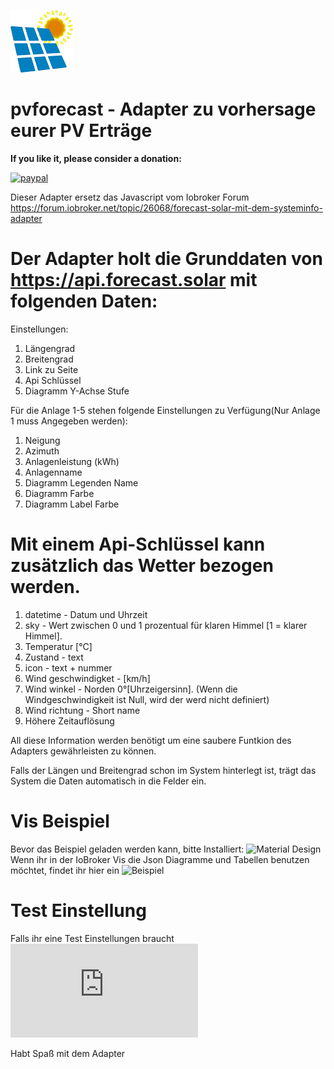 ![Logo](img/pvforecast.png)

# pvforecast - Adapter zu vorhersage eurer PV Erträge

**If you like it, please consider a donation:**

[![paypal](https://www.paypalobjects.com/en_US/i/btn/btn_donateCC_LG.gif)](https://www.paypal.com/cgi-bin/webscr?cmd=_s-xclick&hosted_button_id=UYB92ZVNEFNF6&source=url)


Dieser Adapter ersetz das Javascript vom Iobroker Forum https://forum.iobroker.net/topic/26068/forecast-solar-mit-dem-systeminfo-adapter

# Der Adapter holt die Grunddaten von https://api.forecast.solar mit folgenden Daten:

Einstellungen:
1. Längengrad 
2. Breitengrad
3. Link zu Seite
4. Api Schlüssel
5. Diagramm Y-Achse Stufe

Für die Anlage 1-5 stehen folgende Einstellungen zu Verfügung(Nur Anlage 1 muss Angegeben werden):

1. Neigung
2. Azimuth
3. Anlagenleistung (kWh)
4. Anlagenname
5. Diagramm Legenden Name
9. Diagramm Farbe
10. Diagramm Label Farbe 

# Mit einem Api-Schlüssel kann zusätzlich das Wetter bezogen werden.

1. datetime - Datum und Uhrzeit
2. sky - Wert zwischen 0 und 1 prozentual für klaren Himmel [1 =  klarer Himmel].
3. Temperatur [°C]
4. Zustand - text 
5. icon - text + nummer
6. Wind geschwindigket -  [km/h]
7. Wind winkel - Norden 0°[Uhrzeigersinn]. (Wenn die Windgeschwindigkeit ist Null, wird der werd nicht definiert)
8. Wind richtung - Short name 
9. Höhere Zeitauflösung


All diese Information werden benötigt um eine saubere Funtkion des Adapters gewährleisten zu können.

Falls der Längen und Breitengrad schon im System hinterlegt ist, trägt das System die Daten automatisch in die Felder ein.


# Vis Beispiel

Bevor das Beispiel geladen werden kann, bitte Installiert: ![Material Design](https://github.com/Scrounger/ioBroker.vis-materialdesign!)
Wenn ihr in der IoBroker Vis die Json Diagramme und Tabellen benutzen möchtet, findet ihr hier ein ![Beispiel](https://github.com/Patrick-Walther/ioBroker.pvforecast/blob/main/docs/example/vis/)


# Test Einstellung
Falls ihr eine Test Einstellungen braucht![Klickt hier](https://github.com/Patrick-Walther/ioBroker.pvforecast/blob/main/docs/example/system.adapter.pvforecast.0.json) 

Habt Spaß mit dem Adapter


